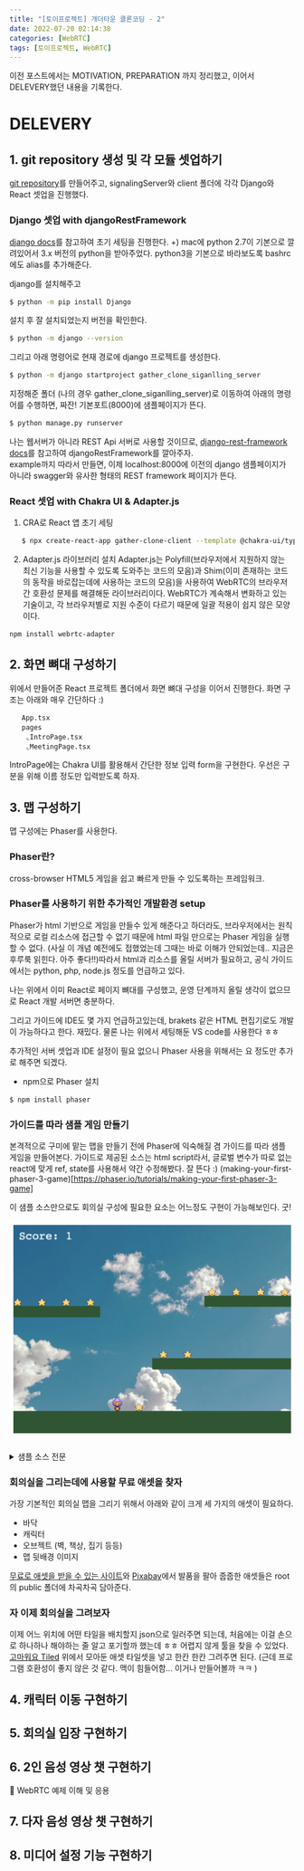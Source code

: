 ```yaml
---
title: "[토이프로젝트] 개더타운 클론코딩 - 2"
date: 2022-07-20 02:14:38
categories: [WebRTC]
tags: [토이프로젝트, WebRTC]
---
```


이전 포스트에서는 MOTIVATION, PREPARATION 까지 정리했고, 이어서 DELEVERY했던 내용을 기록한다.

# DELEVERY

## 1. git repository 생성 및 각 모듈 셋업하기

[git repository](https://github.com/ga0hyeon/cowork-saga)를 만들어주고, signalingServer와 client 폴더에 각각 Django와 React 셋업을 진행했다.

### Django 셋업 with djangoRestFramework

[django docs](https://docs.djangoproject.com/ko/4.0/intro/)를 참고하여 초기 세팅을 진행한다.
+) mac에 python 2.7이 기본으로 깔려있어서 3.x 버전의 python을 받아주었다. python3을 기본으로 바라보도록 bashrc에도 alias를 추가해준다.

django를 설치해주고

```bash
$ python -m pip install Django
```

설치 후 잘 설치되었는지 버전을 확인한다.

```bash
$ python -m django --version
```

그리고 아래 명령어로 현재 경로에 django 프로젝트를 생성한다.

```bash
$ python -m django startproject gather_clone_siganlling_server
```

지정해준 폴더 (나의 경우 gather_clone_siganlling_server)로 이동하여 아래의 명령어를 수행하면, 짜잔! 기본포트(8000)에 샘플페이지가 뜬다.

```bash
$ python manage.py runserver
```

나는 웹서버가 아니라 REST Api 서버로 사용할 것이므로, [django-rest-framework docs](https://www.django-rest-framework.org/#installation)를 참고하여 djangoRestFramework를 깔아주자.  
example까지 따라서 만들면, 이제 localhost:8000에 이전의 django 샘플페이지가 아니라 swagger와 유사한 형태의 REST framework 페이지가 뜬다.

### React 셋업 with Chakra UI & Adapter.js

1. CRA로 React 앱 초기 세팅

```bash
   $ npx create-react-app gather-clone-client --template @chakra-ui/typescript
```

2. Adapter.js 라이브러리 설치
   Adapter.js는 Polyfill(브라우저에서 지원하지 않는 최신 기능을 사용할 수 있도록 도와주는 코드의 모음)과 Shim(이미 존재하는 코드의 동작을 바로잡는데에 사용하는 코드의 모음)을 사용하여 WebRTC의 브라우저 간 호환성 문제를 해결해둔 라이브러리이다.
   WebRTC가 계속해서 변화하고 있는 기술이고, 각 브라우저별로 지원 수준이 다르기 때문에 일괄 적용이 쉽지 않은 모양이다.

```bash
npm install webrtc-adapter
```

## 2. 화면 뼈대 구성하기

위에서 만들어준 React 프로젝트 폴더에서 화면 뼈대 구성을 이어서 진행한다. 화면 구조는 아래와 매우 간단하다 :)

```bash
   App.tsx
   pages
    ⌞IntroPage.tsx
    ⌞MeetingPage.tsx
```

IntroPage에는 Chakra UI를 활용해서 간단한 정보 입력 form을 구현한다. 우선은 구분을 위해 이름 정도만 입력받도록 하자.

## 3. 맵 구성하기

맵 구성에는 Phaser를 사용한다.

### Phaser란?

cross-browser HTML5 게임을 쉽고 빠르게 만들 수 있도록하는 프레임워크.

### Phaser를 사용하기 위한 추가적인 개발환경 setup

Phaser가 html 기반으로 게임을 만들수 있게 해준다고 하더라도, 브라우저에서는 원칙적으로 로컬 리소스에 접근할 수 없기 때문에 html 파일 만으로는 Phaser 게임을 실행할 수 없다. (사실 이 개념 예전에도 접했었는데 그때는 바로 이해가 안되었는데.. 지금은 후루룩 읽힌다. 아주 좋다!!)따라서 html과 리소스를 올릴 서버가 필요하고, 공식 가이드에서는 python, php, node.js 정도를 언급하고 있다.

나는 위에서 이미 React로 페이지 뼈대를 구성했고, 운영 단계까지 올릴 생각이 없으므로 React 개발 서버면 충분하다.

그리고 가이드에 IDE도 몇 가지 언급하고있는데, brakets 같은 HTML 편집기로도 개발이 가능하다고 한다. 재밌다. 물론 나는 위에서 세팅해둔 VS code를 사용한다 ㅎㅎ

추가적인 서버 셋업과 IDE 설정이 필요 없으니 Phaser 사용을 위해서는 요 정도만 추가로 해주면 되겠다.

- npm으로 Phaser 설치

```bash
$ npm install phaser
```

### 가이드를 따라 샘플 게임 만들기

본격적으로 구미에 맡는 맵을 만들기 전에 Phaser에 익숙해질 겸 가이드를 따라 샘플 게임을 만들어본다. 가이드로 제공된 소스는 html script라서, 글로벌 변수가 따로 없는 react에 맞게 ref, state를 사용해서 약간 수정해봤다. 잘 뜬다 :)
(making-your-first-phaser-3-game)[https://phaser.io/tutorials/making-your-first-phaser-3-game]

이 샘플 소스만으로도 회의실 구성에 필요한 요소는 어느정도 구현이 가능해보인다. 굿!

![Sample Game](/images/gather_clone_coding/1.png)

<details>
<summary>샘플 소스 전문</summary>

```tsx
import Phaser from "phaser";
import { useEffect, useRef, useState } from "react";

const SamplePage = () => {
  const variables = useRef<{
    platforms: Phaser.Physics.Arcade.StaticGroup;
    player: Phaser.Types.Physics.Arcade.SpriteWithDynamicBody;
    cursors: Phaser.Types.Input.Keyboard.CursorKeys;
    stars: Phaser.Physics.Arcade.Group;
  }>();

  const config = useRef<Phaser.Types.Core.GameConfig>({
    type: Phaser.AUTO,
    parent: "sample-page", //NOTE : 아래 div의 id값을 넣어주면 된다.
    width: 800,
    height: 600,
    physics: {
      default: "arcade",
      arcade: {
        gravity: { y: 200 },
      },
    },
    scene: {
      preload: function () {
        this.load.image("sky", "assets/sky.png");
        this.load.image("ground", "assets/platform.png");
        this.load.image("star", "assets/star.png");
        this.load.image("bomb", "assets/bomb.png");
        this.load.spritesheet("dude", "assets/dude.png", {
          frameWidth: 32,
          frameHeight: 48,
        });
      },
      create: function () {
        this.add.image(400, 300, "sky");

        //NOTE : config에 physics를 정의해두어야 정상적으로 동작한다
        const platforms = this.physics.add.staticGroup();

        //NOTE : static physics body의 크기를 변경했으므로 refreshBody 호출
        platforms.create(400, 568, "ground").setScale(2).refreshBody();

        platforms.create(600, 400, "ground");
        platforms.create(50, 250, "ground");
        platforms.create(750, 220, "ground");

        const player = this.physics.add.sprite(100, 450, "dude");
        player.setBounce(0.2);
        player.setCollideWorldBounds(true);

        this.anims.create({
          key: "left",
          frames: this.anims.generateFrameNumbers("dude", { start: 0, end: 3 }),
          frameRate: 10,
          repeat: -1,
        });

        this.anims.create({
          key: "turn",
          frames: [{ key: "dude", frame: 4 }],
          frameRate: 20,
        });

        this.anims.create({
          key: "right",
          frames: this.anims.generateFrameNumbers("dude", { start: 5, end: 8 }),
          frameRate: 10,
          repeat: -1,
        });

        this.physics.add.collider(player, platforms);

        const cursors = this.input.keyboard.createCursorKeys();

        const scoreText = this.add.text(16, 16, "score: 0", {
          fontSize: "32px",
          color: "#fff",
        });

        const stars = this.physics.add.group({
          key: "star",
          repeat: 11,
          setXY: { x: 12, y: 0, stepX: 70 },
        });

        stars.children.iterate(function (child) {
          (child as any).setBounceY(Phaser.Math.FloatBetween(0.4, 0.8));
        });

        this.physics.add.collider(stars, platforms);
        this.physics.add.overlap(
          player,
          stars,
          (player, star) => {
            (star as any).disableBody(true, true);
            setScore((prev) => {
              scoreText.setText("Score: " + (prev + 1));
              return prev + 1;
            });

            if (stars.countActive(true) === 0) {
              stars.children.iterate(function (child) {
                (child as any).enableBody(
                  true,
                  (child as any).x,
                  0,
                  true,
                  true
                );
              });

              const x =
                (player as any).x < 400
                  ? Phaser.Math.Between(400, 800)
                  : Phaser.Math.Between(0, 400);

              const bomb = bombs.create(x, 16, "bomb");
              bomb.setBounce(1);
              bomb.setCollideWorldBounds(true);
              bomb.setVelocity(Phaser.Math.Between(-200, 200), 20);
            }
          },
          undefined,
          this
        );

        const bombs = this.physics.add.group();

        this.physics.add.collider(bombs, platforms);

        this.physics.add.collider(
          player,
          bombs,
          (player, bomb) => {
            this.physics.pause();

            (player as any).setTint(0xff0000);

            this.anims.play("turn", player);

            this.add.text(240, 300, "GAME OVER", {
              fontSize: "64px",
              color: "#0xff00",
            });
          },
          undefined,
          this
        );
        variables.current = {
          platforms,
          player,
          cursors,
          stars,
        };
      },
      update: function () {
        if (variables.current) {
          const { cursors, player } = variables.current;

          if (cursors.left.isDown) {
            player.setVelocityX(-160);
            player.anims.play("left", true);
          } else if (cursors.right.isDown) {
            player.setVelocityX(160);
            player.anims.play("right", true);
          } else {
            player.setVelocityX(0);
            player.anims.play("turn");
          }
          if (cursors.up.isDown && player.body.touching.down) {
            player.setVelocityY(-330);
          }
        }
      },
    },
  });

  const [score, setScore] = useState<number>(0);
  const [game, setGame] = useState<Phaser.Game>();

  useEffect(() => {
    const game = new Phaser.Game(config.current);
    setGame(game);

    return () => {
      game.destroy(true);
    };
  }, []);

  return <div id="sample-page"></div>;
};

export default SamplePage;
```

</details>

### 회의실을 그리는데에 사용할 무료 애셋을 찾자

가장 기본적인 회의실 맵을 그리기 위해서 아래와 같이 크게 세 가지의 애셋이 필요하다.

- 바닥
- 캐릭터
- 오브젝트 (벽, 책상, 집기 등등)
- 맵 뒷배경 이미지

[무료로 애셋을 받을 수 있는 사이트](https://itch.io/game-assets/free)와 [Pixabay](https://pixabay.com/ko)에서 발품을 팔아 줍줍한 애셋들은 root의 public 폴더에 차곡차곡 담아준다.

### 자 이제 회의실을 그려보자

이제 어느 위치에 어떤 타일을 배치할지 json으로 일러주면 되는데, 처음에는 이걸 손으로 하나하나 해야하는 줄 알고 포기할까 했는데 ㅎㅎ 어렵지 않게 툴을 찾을 수 있었다. [고마워요 Tiled](https://www.mapeditor.org/) 위에서 모아둔 애셋 타일셋을 넣고 한칸 한칸 그려주면 된다. (근데 프로그램 호환성이 좋지 않은 것 같다. 맥이 힘들어함... 이거나 만들어볼까 ㅋㅋ )

## 4. 캐릭터 이동 구현하기

## 5. 회의실 입장 구현하기

## 6. 2인 음성 영상 챗 구현하기

🎁 WebRTC 예제 이해 및 응용

## 7. 다자 음성 영상 챗 구현하기

## 8. 미디어 설정 기능 구현하기
